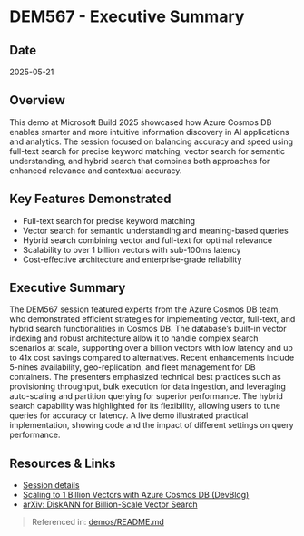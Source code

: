 # DEM567 - Executive Summary

## Date
2025-05-21

## Overview
This demo at Microsoft Build 2025 showcased how Azure Cosmos DB enables smarter and more intuitive information discovery in AI applications and analytics. The session focused on balancing accuracy and speed using full-text search for precise keyword matching, vector search for semantic understanding, and hybrid search that combines both approaches for enhanced relevance and contextual accuracy.

## Key Features Demonstrated
- Full-text search for precise keyword matching
- Vector search for semantic understanding and meaning-based queries
- Hybrid search combining vector and full-text for optimal relevance
- Scalability to over 1 billion vectors with sub-100ms latency
- Cost-effective architecture and enterprise-grade reliability

## Executive Summary
The DEM567 session featured experts from the Azure Cosmos DB team, who demonstrated efficient strategies for implementing vector, full-text, and hybrid search functionalities in Cosmos DB. The database’s built-in vector indexing and robust architecture allow it to handle complex search scenarios at scale, supporting over a billion vectors with low latency and up to 41x cost savings compared to alternatives. Recent enhancements include 5-nines availability, geo-replication, and fleet management for DB containers. The presenters emphasized technical best practices such as provisioning throughput, bulk execution for data ingestion, and leveraging auto-scaling and partition querying for superior performance. The hybrid search capability was highlighted for its flexibility, allowing users to tune queries for accuracy or latency. A live demo illustrated practical implementation, showing code and the impact of different settings on query performance.

## Resources & Links
- [Session details](https://build.microsoft.com/en-US/sessions/DEM567?source=sessions)
- [Scaling to 1 Billion Vectors with Azure Cosmos DB (DevBlog)](https://devblogs.microsoft.com/cosmosdb/azure-cosmos-db-with-diskann-part-2-scaling-to-1-billion-vectors-with/)
- [arXiv: DiskANN for Billion-Scale Vector Search](https://arxiv.org/abs/2505.05885)

> Referenced in: [demos/README.md](../README.md)
